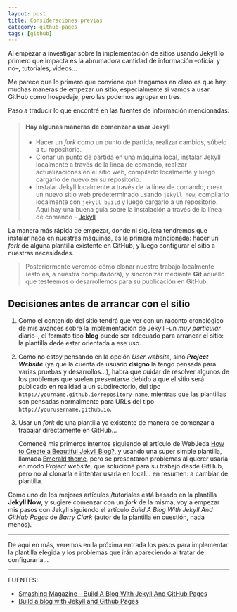 ```yaml
---
layout: post
title: Consideraciones previas
category: github-pages
tags: [github]
---
```


Al empezar a investigar sobre la implementación de sitios usando Jekyll lo primero que impacta es la abrumadora cantidad de información –oficial y no–, tutoriales, videos...

Me parece que lo primero que conviene que tengamos en claro es que hay muchas maneras de empezar un sitio, especialmente si vamos a usar GitHub como hospedaje, pero las podemos agrupar en tres.

Paso a traducir lo que encontré en las fuentes de información mencionadas:

> ####  Hay algunas maneras de comenzar a usar Jekyll
>
> + Hacer un *fork* como un punto de partida, realizar cambios, súbelo a tu repositorio.
> + Clonar  un punto de partida en una máquina local, instalar Jekyll localmente a través de la línea de comando, realizar actualizaciones en el sitio web, compilarlo localmente y luego cargarlo de nuevo en su repositorio.
> + Instalar Jekyll localmente a través de la línea de comando, crear un nuevo sitio web predeterminado usando `jekyll new`, compilarlo localmente con `jekyll build` y luego cargarlo a un repositorio.
> Aquí hay una buena guía sobre la instalación a través de la línea de comando - [Jekyll](http://jekyllrb.com/docs/quickstart/)

La manera más rápida de empezar, donde ni siquiera tendremos que instalar nada en nuestras máquinas, es la primera mencionada: hacer un *fork* de alguna plantilla existente en GitHub, y luego configurar el sitio a nuestras necesidades.

> Posteriormente veremos cómo clonar nuestro trabajo localmente (esto es, a nuestra computadora), y sincronizar mediante **Git** aquello que testeemos o desarrollemos para su publicación en GitHub.



## Decisiones antes de arrancar con el sitio

1. Como el contenido del sitio tendrá que ver con un raconto cronológico de mis avances sobre la implementación de Jekyll –un *muy particular* diario–, el formato tipo **blog** puede ser adecuado para arrancar el sitio: la plantilla dede estar orientada a ese uso.

2. Como no estoy pensando en la opción *User website*, sino ***Project Website*** (ya que la cuenta de usuario **dsigno** la tengo pensada para varias pruebas y desarrollos...), habrá que cuidar de resolver algunos de los problemas que suelen presentarse debido a que el sitio será publicado en realidad a un subdirectorio, del tipo  `http://yourname.github.io/repository-name`, mientras que las plantillas son pensadas normalmente para URLs del tipo  `http://yourusername.github.io`.

3. Usar un *fork* de una plantilla ya existente de manera de comenzar a trabajar directamente en GitHub...   

   Comencé mis primeros intentos siguiendo el artículo de WebJeda [How to Create a Beautiful Jekyll Blog?](https://blog.webjeda.com/create-jekyll-blog/), y usando una super simple plantilla, llamada  [Emerald theme](http://www.jacoporabolini.com/emerald/), pero se presentaron problemas al querer usarla en modo *Project website*, que solucioné para su trabajo desde GitHub, pero no al clonarla e intentar usarla en local... en resumen: a cambiar de plantilla.

Como uno de los mejores artículos /tutoriales está basado en la plantilla **Jekyll Now**, y sugiere comenzar con un *fork* de la misma, voy a empezar mis pasos con Jekyll siguiendo el artículo *Build A Blog With Jekyll And GitHub Pages* de *Barry Clark* (autor de la plantilla en cuestión, nada menos).   

***
De aquí en más, veremos en la próxima entrada los pasos para implementar la plantilla elegida y los problemas que irán apareciendo al tratar de configurarla...  

***
FUENTES:

+ [Smashing Magazine - Build A Blog With Jekyll And GitHub Pages](https://www.smashingmagazine.com/2014/08/build-blog-jekyll-github-pages/)
+ [Build a blog with Jekyll and Github Pages](http://andrewbtran.github.io/JRN-418/class13/jekyll/)
